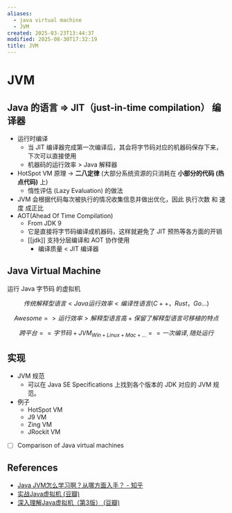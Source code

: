 ```yaml
---
aliases:
  - java virtual machine
  - JVM
created: 2025-03-23T13:44:37
modified: 2025-08-30T17:32:19
title: JVM
---
```


# JVM

## Java 的语言 => JIT（just-in-time compilation） 编译器

- 运行时编译
	- 当 JIT 编译器完成第一次编译后，其会将字节码对应的机器码保存下来，下次可以直接使用
	- 机器码的运行效率 > Java 解释器
- HotSpot VM 原理 -> **二八定律** (大部分系统资源的只消耗在 **小部分的代码 (热点代码)** 上)
	- 惰性评估 (Lazy Evaluation) 的做法
- JVM 会根据代码每次被执行的情况收集信息并做出优化，因此 执行次数 和 速度 成正比
- AOT(Ahead Of Time Compilation)
	- From JDK 9
	- 它是直接将字节码编译成机器码，这样就避免了 JIT 预热等各方面的开销
	- [[jdk]] 支持分层编译和 AOT 协作使用
	    - 编译质量 < JIT 编译器

## Java Virtual Machine

运行 Java 字节码 的虚拟机

$$ 传统解释型语言 < Java 运行效率 < 编译性语言(C++，Rust，Go...)$$

$$Awesome => 运行效率 > 解释型语言高 + 保留了 解释型语言 可移植的特点$$

  $$跨平台 == 字节码 + JVM_{ Win + Linux + Mac + ... } == 一次编译, 随处运行$$

## 实现

- JVM 规范
    - 可以在 Java SE Specifications 上找到各个版本的 JDK 对应的 JVM 规范。
- 例子
	- HotSpot VM
	- J9 VM
	- Zing VM
	- JRockit VM
- [ ] Comparison of Java virtual machines

## References

- [Java JVM怎么学习啊？从哪方面入手？ - 知乎](https://www.zhihu.com/question/20097631)
- [实战Java虚拟机 (豆瓣)](https://book.douban.com/subject/26354292/)
- [深入理解Java虚拟机（第3版） (豆瓣)](https://book.douban.com/subject/34907497/)
